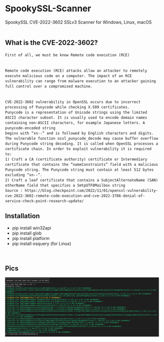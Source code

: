 # SpookySSL-Scanner
SpookySSL CVE-2022-3602 SSLv3 Scanner for Windows, Linux, macOS
<br><br>
<h2>What is the CVE-2022-3602?</h2>
<code>First of all, we must be know Remote code execution (RCE)
<br>
Remote code execution (RCE) attacks allow an attacker to remotely execute malicious code on a computer. The impact of an RCE vulnerability can range from malware execution to an attacker gaining full control over a compromised machine.
<br>
CVE-2022-3602 vulnerability in OpenSSL occurs due to incorrect processing of Punycode while checking X.509 certificates.
Punycode is a representation of Unicode strings using the limited ASCII character subset. It is usually used to encode domain names containing non-ASCII characters, for example Japanese letters. A punycode-encoded string
begins with “xn--” and is followed by English characters and digits.
The vulnerable function ossl_punycode_decode may cause buffer overflow during Punycode string decoding. It is called when OpenSSL processes a certificate chain. In order to exploit vulnerability it is required to:
1) Craft a CA (certificate authority) certificate or Intermediary certificate that contains the “nameConstraints” field with a malicious Punycode string. The Punycode string must contain at least 512 bytes excluding “xn--”.
2) Craft a leaf certificate that contains a SubjectAlternateName (SAN) otherName field that specifies a SmtpUTF8Mailbox string
Source : https://blog.checkpoint.com/2022/11/01/openssl-vulnerability-cve-2022-3602-remote-code-execution-and-cve-2022-3786-denial-of-service-check-point-research-update/
</code>
<h2>Installation</h2>
<ul>
<li>pip install win32api</li>
<li>pip install glob</li>
<li>pip install platform</li>
<li>pip install osquery (for Linux)</li>
</ul>
<br>
<h2>Pics</h2>
<img src="spooky.png" />
